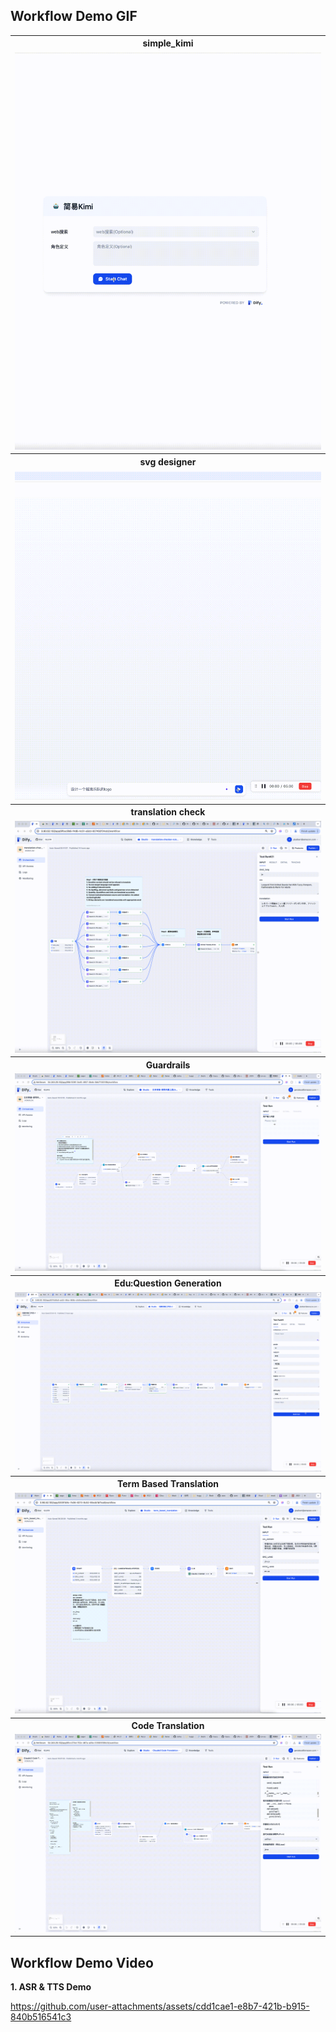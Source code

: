 ## Workflow Demo GIF

<table>
  <tr>
    <th>simple_kimi</th>
  </tr>
  <tr>
    <td><img src="./gif/kimi.gif" alt="GIF 1"></td>
  </tr>
  <tr>
    <th>svg designer</th>
  </tr>
  <tr>
    <td><img src="./gif/svg designer.gif" alt="GIF 2"></td>
  </tr>
  <tr>
    <th>translation check</th>
  </tr>
  <tr>
    <td><img src="./gif/translation_check.gif" alt="GIF 3"></td>
  </tr>
  <tr>
    <th>Guardrails</th>
  </tr>
  <tr>
    <td><img src="./gif/guardrails.gif" alt="GIF 4"></td>
  </tr>
  <tr>
    <th>Edu:Question Generation</th>
  </tr>
  <tr>
    <td><img src="./gif/education.gif" alt="GIF 5"></td>
  </tr>
  <tr>
    <th>Term Based Translation</th>
  </tr>
  <tr>
    <td><img src="./gif/term_based_translation.gif" alt="GIF 6"></td>
  </tr>
  <tr>
    <th>Code Translation</th>
  </tr>
  <tr>
    <td><img src="./gif/code_translation.gif" alt="GIF 7"></td>
  </tr>
</table>

## Workflow Demo Video

**1. ASR & TTS Demo**

https://github.com/user-attachments/assets/cdd1cae1-e8b7-421b-b915-840b516541c3
